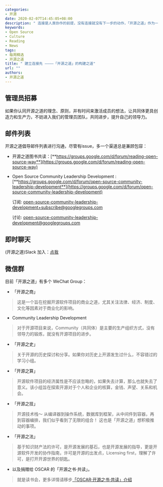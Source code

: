```yaml
---
categories:
- 开源
date: 2020-02-07T14:45:05+08:00
description: " 连接是人类协作的前提，没有连接就没有下一步的动作，「开源之道」作为一个 Open Source Community ，致力于开源相关思想、知识和价值的探究！运用互联网线上的交流工具是基本前提，秉承公开、透明的原则，我们期望与任何想了解和理解开源的人建立连接。"
keywords:
- Open Source
- Culture
- Reading
- News
tags:
- 每周精选
- 开源之道
title: " 建立连接先 ————「开源之道」的构建之道"
url: ""
authors:
- 开源之道
---
```


## 管理员招募

如果你认同开源之道的理念、原则，并有时间来激活成员的想法，让共同体更具创造力和生产力，不妨进入我们的管理员团队，共同进步，提升自己的领导力。

## 邮件列表 

开源之道倡导邮件列表进行沟通，尽管有issue，多一个渠道总是兼顾包容：

* 开源之道图书共读：[**https://groups.google.com/d/forum/reading-open-source-way**](https://groups.google.com/d/forum/reading-open-source-way)

* Open Source Community  Leadership Development : [**https://groups.google.com/d/forum/open-source-community-leadership-development**](https://groups.google.com/d/forum/open-source-community-leadership-development)

  订阅: open-source-community-leadership-development+subscribe@googlegroups.com 

  讨论: open-source-community-leadership-development@googlegroups.com
  

## 即时聊天



(开源之道)Slack 加入：[点我](https://join.slack.com/t/ocselected/shared_invite/enQtOTE5MzQ1NjI1MjgyLTFiMWNlM2NiMDA2ZTBjM2ZmMGM3ZThiMjhhM2UyMzgxYWMxNTJhNjJkNjEwNWYyYjQzMjI1OTcwY2JiMDNlNjc)



## 微信群

目前「开源之道」有多个 WeChat Group： 

*  「开源之商」
  
> 这是一个旨在挖掘开源软件项目的商业之道，尤其关注法律、经济、制度、文化等因素对于商业化的影响。

*  Community Leadership Development

> 对于开源项目来说，Community（共同体）是主要的生产组织方式，没有领导力的锻炼，就没有开源项目的进步。

*  「开源之史」

> 关于开源的历史探讨和分享。如果你对历史上开源发生过什么，不容错过的学习小组。

* 「开源之算」

> 开源软件项目的经济属性是不应该忽略的，如果失去计算，那么也就失去了意义。该小组旨在探索开源对于个人和企业的核算，金钱、声望、关系和机会。

*  「开源之技」

> 开源技术栈～ 从编译器到操作系统，数据库到框架，从中间件到容器，再到容器编排，我们似乎看到了无限的组合！ 这也是「开源之道」想积极推动的事项。

*  「开源之法」

> 基于知识财产法的许可，是开源发展的基石，也是开源发展的指导，更是开源软件开发的协作指南，许可是开源的出发点，Licensing first，理解了许可，是打开开源世界的钥匙。

* 以及捐赠给 OSCAR 的「开源之书·共读」。

> 就是读书会，更多详情请移步[「OSCAR·开源之书·共读」介绍](https://shimo.im/docs/lkqUDDblhE0VKXee )



